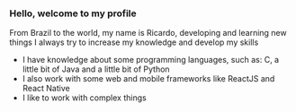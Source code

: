 <!--
**RicardoBrasileiro/RicardoBrasileiro** is a ✨ _special_ ✨ repository because its `README.md` (this file) appears on your GitHub profile.
-->

<h3>Hello, welcome to my profile</h3>
<p>From Brazil to the world, my name is Ricardo, developing and learning new things I always try to increase my knowledge and develop my skills</p>

- I have knowledge about some programming languages, such as: C, a little bit of Java and a little bit of Python
- I also work with some web and mobile frameworks like ReactJS and React Native
- I like to work with complex things
